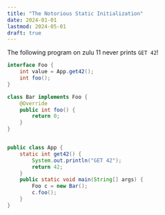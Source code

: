 ```yaml
---
title: "The Notorious Static Initialization"
date: 2024-01-01
lastmod: 2024-05-01
draft: true
---
```



The following program on zulu 11 never prints `GET 42`!

```java
interface Foo {
    int value = App.get42();
    int foo();
}

class Bar implements Foo {
    @Override
    public int foo() {
        return 0;
    }
}


public class App {
    static int get42() {
        System.out.println("GET 42");
        return 42;
    }
    public static void main(String[] args) {
        Foo c = new Bar();
        c.foo();
    }
}
```